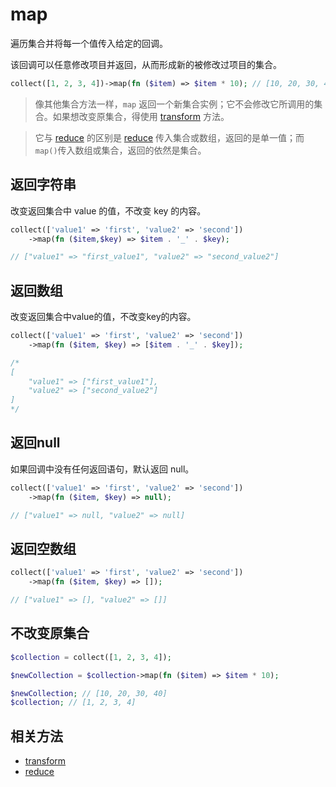 # map

遍历集合并将每一个值传入给定的回调。

该回调可以任意修改项目并返回，从而形成新的被修改过项目的集合。

```php
collect([1, 2, 3, 4])->map(fn ($item) => $item * 10); // [10, 20, 30, 40]
```

> 像其他集合方法一样，`map` 返回一个新集合实例；它不会修改它所调用的集合。如果想改变原集合，得使用 [transform](transform.md) 方法。

> 它与 [reduce](reduce.md) 的区别是 [reduce](reduce.md) 传入集合或数组，返回的是单一值；而`map()`传入数组或集合，返回的依然是集合。


## 返回字符串

改变返回集合中 value 的值，不改变 key 的内容。

```php
collect(['value1' => 'first', 'value2' => 'second'])
    ->map(fn ($item,$key) => $item . '_' . $key);

// ["value1" => "first_value1", "value2" => "second_value2"]
```

## 返回数组

改变返回集合中value的值，不改变key的内容。

```php
collect(['value1' => 'first', 'value2' => 'second'])
    ->map(fn ($item, $key) => [$item . '_' . $key]);

/*
[
    "value1" => ["first_value1"],
    "value2" => ["second_value2"]
]
*/ 
```

## 返回null

如果回调中没有任何返回语句，默认返回 null。

```php
collect(['value1' => 'first', 'value2' => 'second'])
    ->map(fn ($item, $key) => null);

// ["value1" => null, "value2" => null]
```

## 返回空数组

```php
collect(['value1' => 'first', 'value2' => 'second'])
    ->map(fn ($item, $key) => []);

// ["value1" => [], "value2" => []]
```

## 不改变原集合

```php
$collection = collect([1, 2, 3, 4]);

$newCollection = $collection->map(fn ($item) => $item * 10);

$newCollection; // [10, 20, 30, 40]
$collection; // [1, 2, 3, 4]
```

## 相关方法

- [transform](transform.md)
- [reduce](reduce.md)